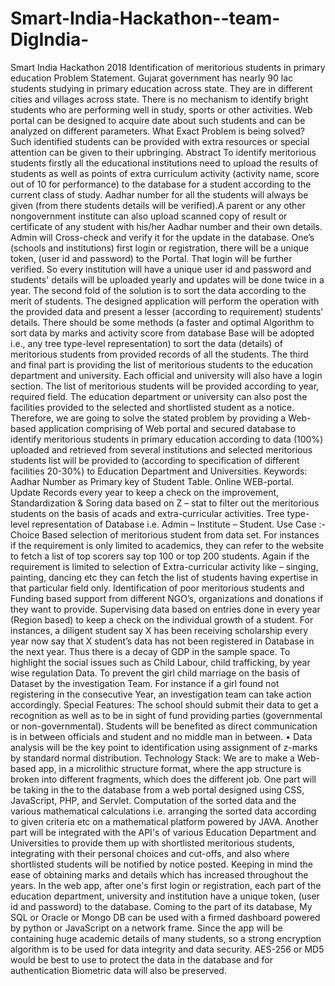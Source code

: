 # Smart-India-Hackathon--team-DigIndia-
Smart India Hackathon 2018  Identification of meritorious students in primary education  Problem Statement. Gujarat government has nearly 90 lac students studying in primary education across state. They are in different cities and villages across state. There is no mechanism to identify bright students who are performing well in study, sports or other activities. Web portal can be designed to acquire date about such students and can be analyzed on different parameters. What Exact Problem is being solved? Such identified students can be provided with extra resources or special attention can be given to their upbringing.  Abstract  To identify meritorious students firstly all the educational institutions need to upload the results of students as well as points of extra curriculum activity (activity name, score out of 10 for performance) to the database for a student according to the current class of study. Aadhar number for all the students will always be given (from there students details will be verified).A parent or any other nongovernment institute can also upload scanned copy of result or certificate of any student with his/her Aadhar number and their own details. Admin will Cross-check and verify it for the update in the database. One’s (schools and institutions) first login or registration, there will be a unique token, (user id and password) to the Portal. That login will be further verified. So every institution will have a unique user id and password and students' details will be uploaded yearly and updates will be done twice in a year.  The second fold of the solution is to sort the data according to the merit of students. The designed application will perform the operation with the provided data and present a lesser (according to requirement) students' details. There should be some methods (a faster and optimal Algorithm to sort data by marks and activity score from database Base will be adopted i.e., any tree type-level representation) to sort the data (details) of meritorious students from provided records of all the students.  The third and final part is providing the list of meritorious students to the education department and university. Each official and university will also have a login section. The list of meritorious students will be provided according to year, required field. The education department or university can also post the facilities provided to the selected and shortlisted student as a notice.  Therefore, we are going to solve the stated problem by providing a Web-based application comprising of Web portal and secured database to identify meritorious students in primary education according to data (100%) uploaded and retrieved from several institutions and selected meritorious students list will be provided to (according to specification of different facilities 20-30%) to Education Department and Universities.  Keywords:  Aadhar Number as Primary key of Student Table. Online WEB-portal. Update Records every year to keep a check on the improvement, Standardization &amp; Soring data based on Z – stat to filter out the meritorious students on the basis of acads and extra-curricular activities. Tree type-level representation of Database i.e. Admin – Institute – Student. Use Case :- Choice Based selection of meritorious student from data set. For instances if the requirement is only limited to academics, they can refer to the website to fetch a list of top scorers say top 100 or top 200 students. Again if the requirement is limited to selection of Extra-curricular activity like – singing, painting, dancing etc they can fetch the list of students having expertise in that particular field only. Identification of poor meritorious students and Funding based support from different NGO’s, organizations and donations if they want to provide. Supervising data based on entries done in every year (Region based) to keep a check on the individual growth of a student. For instances, a diligent student say X has been receiving scholarship every year now say that X student’s data has not been registered in Database in the next year. Thus there is a decay of GDP in the sample space. To highlight the social issues such as Child Labour, child trafficking, by year wise regulation Data. To prevent the girl child marriage on the basis of Dataset by the investigation Team. For instance if a girl found not registering in the consecutive Year, an investigation team can take action accordingly. Special Features: The school should submit their data to get a recognition as well as to be in sight of fund providing parties (governmental or non-governmental). Students will be benefited as direct communication is in between officials and student and no middle man in between. • Data analysis will be the key point to identification using assignment of z-marks by standard normal distribution. Technology Stack:  We are to make a Web-based app, in a microlithic structure format, where the app structure is broken into different fragments, which does the different job. One part will be taking in the to the database from a web portal designed using CSS, JavaScript, PHP, and Servlet. Computation of the sorted data and the various mathematical calculations i.e. arranging the sorted data according to given criteria etc on a mathematical platform powered by JAVA. Another part will be integrated with the API's of various Education Department and Universities to provide them up with shortlisted meritorious students, integrating with their personal choices and cut-offs, and also where shortlisted students will be notified by notice posted. Keeping in mind the ease of obtaining marks and details which has increased throughout the years. In the web app, after one's first login or registration, each part of the education department, university and institution have a unique token, (user id and password) to the database. Coming to the part of its database, My SQL or Oracle or Mongo DB can be used with a firmed dashboard powered by python or JavaScript on a network frame. Since the app will be containing huge academic details of many students, so a strong encryption algorithm is to be used for data integrity and data security. AES-256 or MD5 would be best to use to protect the data in the database and for authentication Biometric data will also be preserved.
